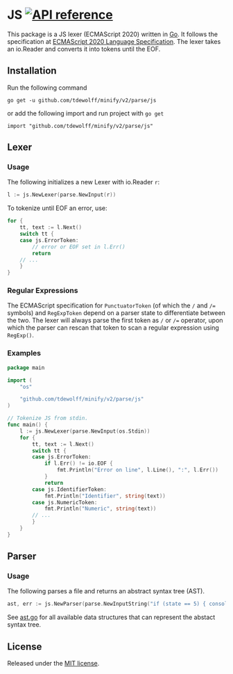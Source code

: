 # JS [![API reference](https://img.shields.io/badge/godoc-reference-5272B4)](https://pkg.go.dev/github.com/tdewolff/minify/v2/parse/js?tab=doc)

This package is a JS lexer (ECMAScript 2020) written in [Go][1]. It follows the specification at [ECMAScript 2020 Language Specification](https://tc39.es/ecma262/). The lexer takes an io.Reader and converts it into tokens until the EOF.

## Installation
Run the following command

	go get -u github.com/tdewolff/minify/v2/parse/js

or add the following import and run project with `go get`

	import "github.com/tdewolff/minify/v2/parse/js"

## Lexer
### Usage
The following initializes a new Lexer with io.Reader `r`:
``` go
l := js.NewLexer(parse.NewInput(r))
```

To tokenize until EOF an error, use:
``` go
for {
	tt, text := l.Next()
	switch tt {
	case js.ErrorToken:
		// error or EOF set in l.Err()
		return
	// ...
	}
}
```

### Regular Expressions
The ECMAScript specification for `PunctuatorToken` (of which the `/` and `/=` symbols) and `RegExpToken` depend on a parser state to differentiate between the two. The lexer will always parse the first token as `/` or `/=` operator, upon which the parser can rescan that token to scan a regular expression using `RegExp()`.

### Examples
``` go
package main

import (
	"os"

	"github.com/tdewolff/minify/v2/parse/js"
)

// Tokenize JS from stdin.
func main() {
	l := js.NewLexer(parse.NewInput(os.Stdin))
	for {
		tt, text := l.Next()
		switch tt {
		case js.ErrorToken:
			if l.Err() != io.EOF {
				fmt.Println("Error on line", l.Line(), ":", l.Err())
			}
			return
		case js.IdentifierToken:
			fmt.Println("Identifier", string(text))
		case js.NumericToken:
			fmt.Println("Numeric", string(text))
		// ...
		}
	}
}
```

## Parser
### Usage
The following parses a file and returns an abstract syntax tree (AST).
``` go
ast, err := js.NewParser(parse.NewInputString("if (state == 5) { console.log('In state five'); }"))
```

See [ast.go](https://github.com/tdewolff/parse/blob/master/js/ast.go) for all available data structures that can represent the abstact syntax tree.

## License
Released under the [MIT license](https://github.com/tdewolff/parse/blob/master/LICENSE.md).

[1]: http://golang.org/ "Go Language"
